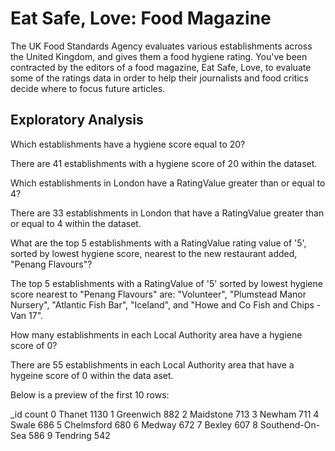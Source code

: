 #  Eat Safe, Love: Food Magazine

The UK Food Standards Agency evaluates various establishments across the United Kingdom, and gives them a food hygiene rating. You've been contracted by the editors of a food magazine, Eat Safe, Love, to evaluate some of the ratings data in order to help their journalists and food critics decide where to focus future articles.

## Exploratory Analysis

Which establishments have a hygiene score equal to 20?

There are 41 establishments with a hygiene score of 20 within the dataset.

Which establishments in London have a RatingValue greater than or equal to 4?

There are 33 establishments in London that have a RatingValue greater than or equal to 4 within the dataset.

What are the top 5 establishments with a RatingValue rating value of '5', sorted by lowest hygiene score, nearest to the new restaurant added, "Penang Flavours"?

The top 5 establishments with a RatingValue of '5' sorted by lowest hygiene score nearest to "Penang Flavours" are: "Volunteer", "Plumstead Manor Nursery", "Atlantic Fish Bar", "Iceland", and "Howe and Co Fish and Chips - Van 17".

How many establishments in each Local Authority area have a hygiene score of 0?

There are 55 establishments in each Local Authority area that have a hygeine score of 0 within the data aset. 

Below is a preview of the first 10 rows:

_id	count
0	Thanet	1130
1	Greenwich	882
2	Maidstone	713
3	Newham	711
4	Swale	686
5	Chelmsford	680
6	Medway	672
7	Bexley	607
8	Southend-On-Sea	586
9	Tendring	542
